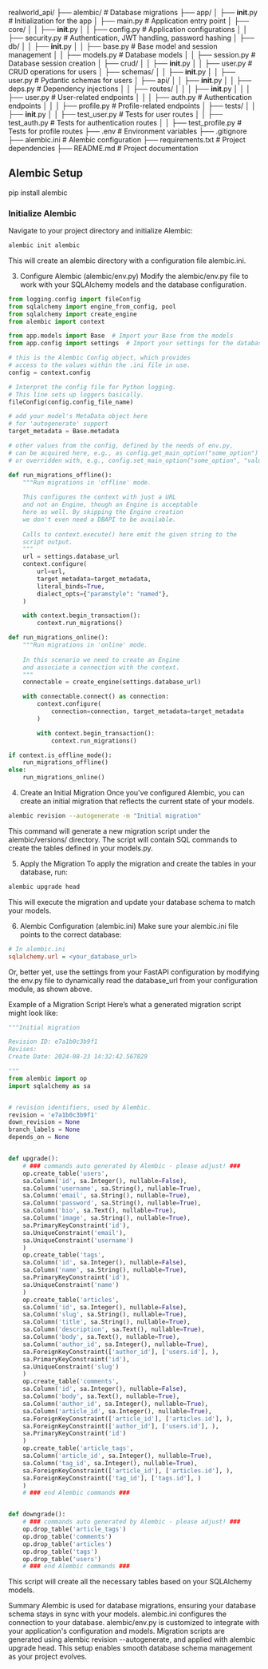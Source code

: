 realworld_api/
├── alembic/                 # Database migrations
├── app/
│   ├── __init__.py          # Initialization for the app
│   ├── main.py              # Application entry point
│   ├── core/
│   │   ├── __init__.py
│   │   ├── config.py        # Application configurations
│   │   ├── security.py      # Authentication, JWT handling, password hashing
│   ├── db/
│   │   ├── __init__.py
│   │   ├── base.py          # Base model and session management
│   │   ├── models.py        # Database models
│   │   ├── session.py       # Database session creation
│   ├── crud/
│   │   ├── __init__.py
│   │   ├── user.py          # CRUD operations for users
│   ├── schemas/
│   │   ├── __init__.py
│   │   ├── user.py          # Pydantic schemas for users
│   ├── api/
│   │   ├── __init__.py
│   │   ├── deps.py          # Dependency injections
│   │   ├── routes/
│   │   │   ├── __init__.py
│   │   │   ├── user.py      # User-related endpoints
│   │   │   ├── auth.py      # Authentication endpoints
│   │   │   ├── profile.py   # Profile-related endpoints
│   ├── tests/
│   │   ├── __init__.py
│   │   ├── test_user.py     # Tests for user routes
│   │   ├── test_auth.py     # Tests for authentication routes
│   │   ├── test_profile.py  # Tests for profile routes
├── .env                     # Environment variables
├── .gitignore
├── alembic.ini              # Alembic configuration
├── requirements.txt         # Project dependencies
├── README.md                # Project documentation



## Alembic Setup
pip install alembic

### Initialize Alembic
Navigate to your project directory and initialize Alembic:

```bash
alembic init alembic
```
This will create an alembic directory with a configuration file alembic.ini.

3. Configure Alembic (alembic/env.py)
Modify the alembic/env.py file to work with your SQLAlchemy models and the database configuration.

```python
from logging.config import fileConfig
from sqlalchemy import engine_from_config, pool
from sqlalchemy import create_engine
from alembic import context

from app.models import Base  # Import your Base from the models
from app.config import settings  # Import your settings for the database URL

# this is the Alembic Config object, which provides
# access to the values within the .ini file in use.
config = context.config

# Interpret the config file for Python logging.
# This line sets up loggers basically.
fileConfig(config.config_file_name)

# add your model's MetaData object here
# for 'autogenerate' support
target_metadata = Base.metadata

# other values from the config, defined by the needs of env.py,
# can be acquired here, e.g., as config.get_main_option("some_option")
# or overridden with, e.g., config.set_main_option("some_option", "value")

def run_migrations_offline():
    """Run migrations in 'offline' mode.
    
    This configures the context with just a URL
    and not an Engine, though an Engine is acceptable
    here as well. By skipping the Engine creation
    we don't even need a DBAPI to be available.
    
    Calls to context.execute() here emit the given string to the
    script output.
    """
    url = settings.database_url
    context.configure(
        url=url,
        target_metadata=target_metadata,
        literal_binds=True,
        dialect_opts={"paramstyle": "named"},
    )

    with context.begin_transaction():
        context.run_migrations()

def run_migrations_online():
    """Run migrations in 'online' mode.
    
    In this scenario we need to create an Engine
    and associate a connection with the context.
    """
    connectable = create_engine(settings.database_url)

    with connectable.connect() as connection:
        context.configure(
            connection=connection, target_metadata=target_metadata
        )

        with context.begin_transaction():
            context.run_migrations()

if context.is_offline_mode():
    run_migrations_offline()
else:
    run_migrations_online()
```

4. Create an Initial Migration
Once you've configured Alembic, you can create an initial migration that reflects the current state of your models.

```bash
alembic revision --autogenerate -m "Initial migration"
```
This command will generate a new migration script under the alembic/versions/ directory. The script will contain SQL commands to create the tables defined in your models.py.

5. Apply the Migration
To apply the migration and create the tables in your database, run:

```bash
alembic upgrade head
```
This will execute the migration and update your database schema to match your models.

6. Alembic Configuration (alembic.ini)
Make sure your alembic.ini file points to the correct database:

```ini
# In alembic.ini
sqlalchemy.url = <your_database_url>
```
Or, better yet, use the settings from your FastAPI configuration by modifying the env.py file to dynamically read the database_url from your configuration module, as shown above.

Example of a Migration Script
Here’s what a generated migration script might look like:

```python
"""Initial migration

Revision ID: e7a1b0c3b9f1
Revises: 
Create Date: 2024-08-23 14:32:42.567829

"""
from alembic import op
import sqlalchemy as sa


# revision identifiers, used by Alembic.
revision = 'e7a1b0c3b9f1'
down_revision = None
branch_labels = None
depends_on = None


def upgrade():
    # ### commands auto generated by Alembic - please adjust! ###
    op.create_table('users',
    sa.Column('id', sa.Integer(), nullable=False),
    sa.Column('username', sa.String(), nullable=True),
    sa.Column('email', sa.String(), nullable=True),
    sa.Column('password', sa.String(), nullable=True),
    sa.Column('bio', sa.Text(), nullable=True),
    sa.Column('image', sa.String(), nullable=True),
    sa.PrimaryKeyConstraint('id'),
    sa.UniqueConstraint('email'),
    sa.UniqueConstraint('username')
    )
    op.create_table('tags',
    sa.Column('id', sa.Integer(), nullable=False),
    sa.Column('name', sa.String(), nullable=True),
    sa.PrimaryKeyConstraint('id'),
    sa.UniqueConstraint('name')
    )
    op.create_table('articles',
    sa.Column('id', sa.Integer(), nullable=False),
    sa.Column('slug', sa.String(), nullable=True),
    sa.Column('title', sa.String(), nullable=True),
    sa.Column('description', sa.Text(), nullable=True),
    sa.Column('body', sa.Text(), nullable=True),
    sa.Column('author_id', sa.Integer(), nullable=True),
    sa.ForeignKeyConstraint(['author_id'], ['users.id'], ),
    sa.PrimaryKeyConstraint('id'),
    sa.UniqueConstraint('slug')
    )
    op.create_table('comments',
    sa.Column('id', sa.Integer(), nullable=False),
    sa.Column('body', sa.Text(), nullable=True),
    sa.Column('author_id', sa.Integer(), nullable=True),
    sa.Column('article_id', sa.Integer(), nullable=True),
    sa.ForeignKeyConstraint(['article_id'], ['articles.id'], ),
    sa.ForeignKeyConstraint(['author_id'], ['users.id'], ),
    sa.PrimaryKeyConstraint('id')
    )
    op.create_table('article_tags',
    sa.Column('article_id', sa.Integer(), nullable=True),
    sa.Column('tag_id', sa.Integer(), nullable=True),
    sa.ForeignKeyConstraint(['article_id'], ['articles.id'], ),
    sa.ForeignKeyConstraint(['tag_id'], ['tags.id'], )
    )
    # ### end Alembic commands ###


def downgrade():
    # ### commands auto generated by Alembic - please adjust! ###
    op.drop_table('article_tags')
    op.drop_table('comments')
    op.drop_table('articles')
    op.drop_table('tags')
    op.drop_table('users')
    # ### end Alembic commands ###
```
This script will create all the necessary tables based on your SQLAlchemy models.

Summary
Alembic is used for database migrations, ensuring your database schema stays in sync with your models.
alembic.ini configures the connection to your database.
alembic/env.py is customized to integrate with your application's configuration and models.
Migration scripts are generated using alembic revision --autogenerate, and applied with alembic upgrade head.
This setup enables smooth database schema management as your project evolves.